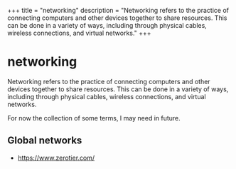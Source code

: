 +++
title = "networking"
description = "Networking refers to the practice of connecting computers and other devices together to share resources. This can be done in a variety of ways, including through physical cables, wireless connections, and virtual networks."
+++

# networking

Networking refers to the practice of connecting computers and other devices together to share resources. This can be done in a variety of ways, including through physical cables, wireless connections, and virtual networks.

For now the collection of some terms, I may need in future.

## Global networks

- <https://www.zerotier.com/>

